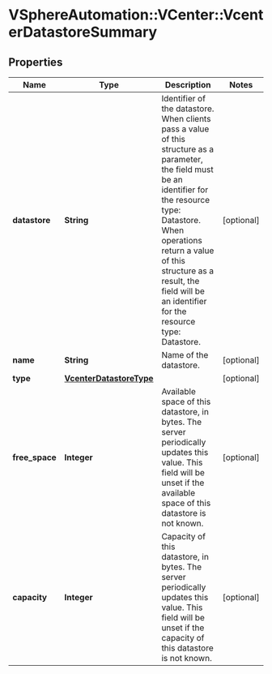 # VSphereAutomation::VCenter::VcenterDatastoreSummary

## Properties
Name | Type | Description | Notes
------------ | ------------- | ------------- | -------------
**datastore** | **String** | Identifier of the datastore. When clients pass a value of this structure as a parameter, the field must be an identifier for the resource type: Datastore. When operations return a value of this structure as a result, the field will be an identifier for the resource type: Datastore. | [optional] 
**name** | **String** | Name of the datastore. | [optional] 
**type** | [**VcenterDatastoreType**](VcenterDatastoreType.md) |  | [optional] 
**free_space** | **Integer** | Available space of this datastore, in bytes.   The server periodically updates this value.  This field will be unset if the available space of this datastore is not known. | [optional] 
**capacity** | **Integer** | Capacity of this datastore, in bytes.   The server periodically updates this value.  This field will be unset if the capacity of this datastore is not known. | [optional] 


